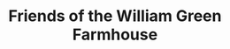 ---
layout: repo
title: "Friends of the William Green Farmhouse"
id: 12423
permalink: repos/12423/
---